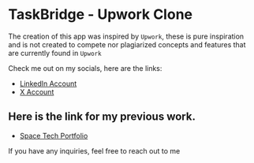 # TaskBridge - Upwork Clone

The creation of this app was inspired by `Upwork`, these is pure inspiration and is not created to compete nor plagiarized concepts and features that are currently found in `Upwork`

Check me out on my socials, here are the links:

- [LinkedIn Account](https://www.linkedin.com/in/lordchristian-regacho/)
- [X Account](https://x.com/LChristianDev)

## Here is the link for my previous work. 
- [Space Tech Portfolio](https://space-tech-folio.vercel.app/)

If you have any inquiries, feel free to reach out to me
